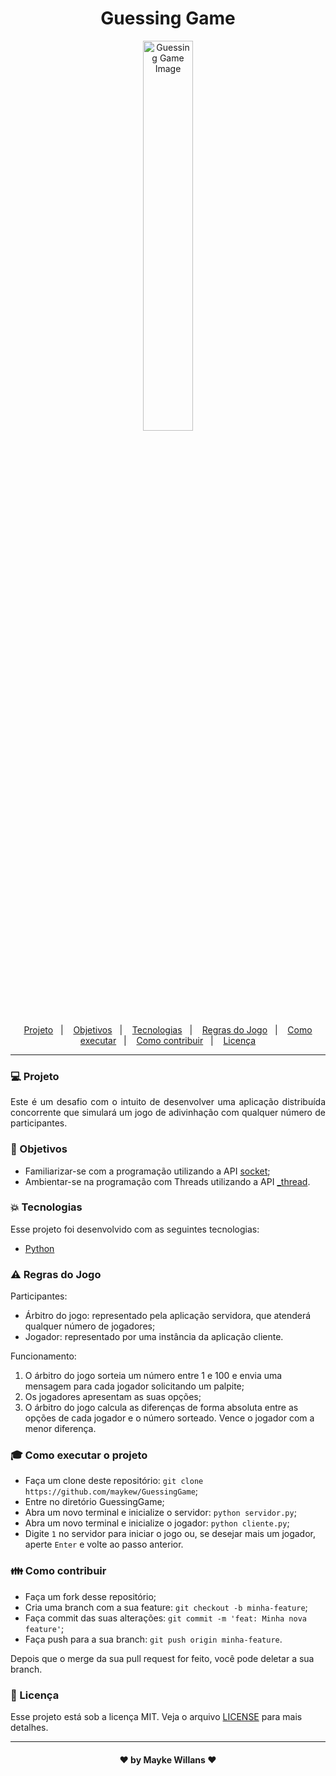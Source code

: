 <h1 align="center">
    Guessing Game
</h1>

<p align="center">
    <img width="40%" src="https://image.freepik.com/vetores-gratis/bolha-do-discurso-plana-com-pontos-de-interrogacao_23-2148148274.jpg" alt="Guessing Game Image"/>
</p>

<p align="center">
  <a href="#computer-projeto">Projeto</a>&nbsp;&nbsp;&nbsp;|&nbsp;&nbsp;&nbsp;
  <a href="#dart-objetivos">Objetivos</a>&nbsp;&nbsp;&nbsp;|&nbsp;&nbsp;&nbsp;
  <a href="#boom-tecnologias">Tecnologias</a>&nbsp;&nbsp;&nbsp;|&nbsp;&nbsp;&nbsp;
  <a href="#warning-regras-do-jogo">Regras do Jogo</a>&nbsp;&nbsp;&nbsp;|&nbsp;&nbsp;&nbsp;
  <a href="#mortar_board-como-executar-o-projeto">Como executar</a>&nbsp;&nbsp;&nbsp;|&nbsp;&nbsp;&nbsp;
  <a href="#family-como-contribuir">Como contribuir</a>&nbsp;&nbsp;&nbsp;|&nbsp;&nbsp;&nbsp;
  <a href="#memo-licença">Licença</a>
</p>

_________

### :computer: Projeto

<p align="justify">
Este é um desafio com o intuito de desenvolver uma aplicação distribuída concorrente que simulará um jogo de adivinhação com qualquer número de participantes.
</p>

### :dart: Objetivos

- Familiarizar-se com a programação utilizando a API [socket](https://docs.python.org/3/library/socket.html);<br>
- Ambientar-se na programação com Threads utilizando a API [_thread](https://docs.python.org/3/library/_thread.html).

### :boom: Tecnologias

Esse projeto foi desenvolvido com as seguintes tecnologias:

- [Python](https://www.python.org/)

### :warning: Regras do Jogo

Participantes:
- Árbitro do jogo: representado pela aplicação servidora, que atenderá qualquer número de jogadores;
- Jogador: representado por uma instância da aplicação cliente.

Funcionamento:
1. O árbitro do jogo sorteia um número entre 1 e 100 e envia uma mensagem para cada jogador solicitando um palpite; <br>
2. Os jogadores apresentam as suas opções; <br>
3. O árbitro do jogo calcula as diferenças de forma absoluta entre as opções de cada jogador e o número sorteado. Vence o jogador com a menor diferença.

### :mortar_board: Como executar o projeto

- Faça um clone deste repositório: `git clone https://github.com/maykew/GuessingGame`;
- Entre no diretório GuessingGame;
- Abra um novo terminal e inicialize o servidor: `python servidor.py`;
- Abra um novo terminal e inicialize o jogador: `python cliente.py`;
- Digite `1` no servidor para iniciar o jogo ou, se desejar mais um jogador, aperte `Enter` e volte ao passo anterior.

### :family: Como contribuir

- Faça um fork desse repositório;
- Cria uma branch com a sua feature: `git checkout -b minha-feature`;
- Faça commit das suas alterações: `git commit -m 'feat: Minha nova feature'`;
- Faça push para a sua branch: `git push origin minha-feature`.

Depois que o merge da sua pull request for feito, você pode deletar a sua branch.

### :memo: Licença

Esse projeto está sob a licença MIT. Veja o arquivo [LICENSE](https://github.com/maykew/GuessingGame/blob/master/LICENSE.md) para mais detalhes.
_________

<h4 align="center"> ♥ by Mayke Willans ♥ </h4>
